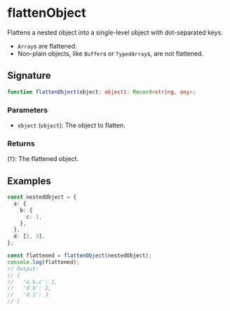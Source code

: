 # flattenObject

Flattens a nested object into a single-level object with dot-separated keys.

- `Array`s are flattened.
- Non-plain objects, like `Buffer`s or `TypedArray`s, are not flattened.

## Signature

```typescript
function flattenObject(object: object): Record<string, any>;
```

### Parameters

- `object` (`object`): The object to flatten.

### Returns

(`T`): The flattened object.

## Examples

```typescript
const nestedObject = {
  a: {
    b: {
      c: 1,
    },
  },
  d: [2, 3],
};

const flattened = flattenObject(nestedObject);
console.log(flattened);
// Output:
// {
//   'a.b.c': 1,
//   'd.0': 2,
//   'd.1': 3
// }
```
